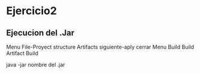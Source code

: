 # Ejercicio2
Ejecucion del .Jar
---------------------
Menu File-Proyect structure
        Artifacts
          siguiente-aply cerrar
Menu Build
    Build Artifact
        Build
        
 java -jar nombre del .jar
